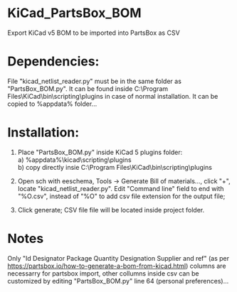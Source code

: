 # KiCad_PartsBox_BOM
Export KiCad v5 BOM to be imported into PartsBox as CSV

# Dependencies:
File "kicad_netlist_reader.py" must be in the same folder as "PartsBox_BOM.py". It can be found inside C:\Program Files\KiCad\bin\scripting\plugins in case of normal installation. It can be copied to %appdata% folder...

# Installation:
 1. Place "PartsBox_BOM.py" inside KiCad 5 plugins folder:   
   a) %appdata%\kicad\scripting\plugins  
   b) copy directly insie C:\Program Files\KiCad\bin\scripting\plugins  
   
 2. Open sch with eeschema, Tools -> Generate Bill of materials..., click "+", locate "kicad_netlist_reader.py". Edit "Command line" field to end with "%O.csv", instead of "%O" to add csv file extension for the output file;  
 3. Click generate;
 CSV file file will be located inside project folder.

# Notes
Only "Id	Designator	Package	Quantity	Designation	Supplier and ref" (as per https://partsbox.io/how-to-generate-a-bom-from-kicad.html) columns are necessarry for partsbox import, other collumns inside csv can be customized by editing "PartsBox_BOM.py" line 64 (personal preferences)...
